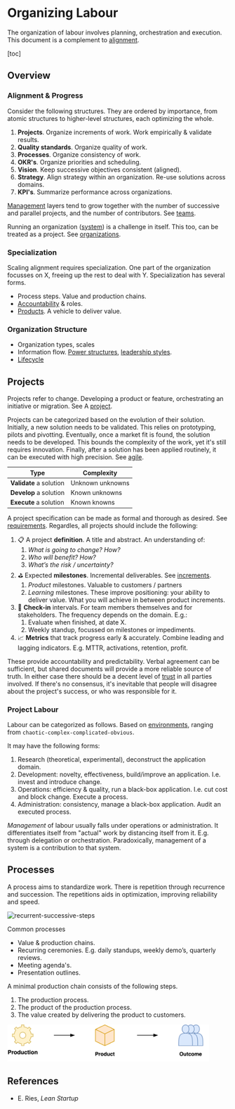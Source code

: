 # Organizing Labour

The organization of labour involves planning, orchestration and execution. This document is a complement to [alignment](../alignment/alignment.md).

[toc]

## Overview

### Alignment & Progress

Consider the following structures. They are ordered by importance, from atomic structures to higher-level structures, each optimizing the whole.

1. **Projects**. Organize increments of work. Work empirically & validate results.
2. **Quality standards**. Organize quality of work.
3. **Processes**. Organize consistency of work.
4. **OKR's**. Organize priorities and scheduling.
5. **Vision**. Keep successive objectives consistent (aligned).
6. **Strategy**. Align strategy within an organization. Re-use solutions across domains.
7. **KPI's**. Summarize performance across organizations.

[Management](../management-principles.md) layers tend to grow together with the number of successive and parallel projects, and the number of contributors. See [teams](../teams/teams.md).

Running an organization ([system](../systems/systems.md)) is a challenge in itself. This too, can be treated as a project. See [organizations](../systems/systems.md).

### Specialization

Scaling alignment requires specialization. One part of the organization focusses on X, freeing up the rest to deal with Y. Specialization has several forms.

- Process steps. Value and production chains.
- [Accountability](../collaboration/accountability.md) & roles.
- [Products](../management/product-management.md). A vehicle to deliver value.

### Organization Structure

- Organization types, scales
- Information flow. [Power structures](../systems/power-structures.md), [leadership styles](../allignment/leadership-styles.md).
- [Lifecycle](systems/lifecycle.md)

## Projects

Projects refer to change. Developing a product or feature, orchestrating an initiative or migration. See A [project](../legacy/project-management.md).

Projects can be categorized based on the evolution of their solution. Initially, a new solution needs to be validated. This relies on prototyping, pilots and pivotting. Eventually, once a market fit is found, the solution needs to be developed. This bounds the complexity of the work, yet it's still requires innovation. Finally, after a solution has been applied routinely, it can be executed with high precision. See [agile](../software-engineering/agile.md).

| Type                    | Complexity       |
| ----------------------- | ---------------- |
| **Validate** a solution | Unknown unknowns |
| **Develop** a solution  | Known unknowns   |
| **Execute** a solution  | Known knowns     |

A project specification can be made as formal and thorough as desired. See [requirements](project-requirements.md). Regardles, all projects should include the following:

1. 📋 A project **definition**. A title and abstract. An understanding of:
   1. *What is going to change? How?*
   2. *Who will benefit? How?*
   3. *What’s the risk / uncertainty?*
2. ⛳ Expected **milestones**. Incremental deliverables. See [increments](increments.md).
   1. *Product* milestones. Valuable to customers / partners
   2. *Learning* milestones. These improve positioning: your ability to deliver value. What you will achieve in between product increments.
3. 📅 **Check-in** intervals. For team members themselves and for stakeholders. The frequency depends on the domain. E.g.:
   1. Evaluate when finished, at date X.
   2. Weekly standup, focussed on milestones or impediments.
4. 📈 **Metrics** that track progress early & accurately. Combine leading and lagging indicators. E.g. MTTR, activations, retention, profit.

These provide accountability and predictability. Verbal agreement can be sufficient, but shared documents will provide a more reliable source of truth. In either case there should be a decent level of [trust](../collaboration/trust.md) in all parties involved. If there's no consensus, it's inevitable that people will disagree about the project's success, or who was responsible for it.

### Project Labour

Labour can be categorized as follows. Based on [environments](https://cynefin.io/wiki/Cynefin), ranging from `chaotic-complex-complicated-obvious`.

It may have the following forms:

1. Research (theoretical, experimental), deconstruct the application domain.
2. Development: novelty, effectiveness, build/improve an application. I.e. invest and introduce change.
3. Operations: efficiency & quality, run a black-box application. I.e. cut cost and block change. Execute a process.
4. Administration: consistency, manage a black-box application. Audit an executed process.

*Management* of labour usually falls under operations or administration. It differentiates itself from "actual" work by distancing itself from it. E.g. through delegation or orchestration. Paradoxically, management of a system is a contribution to that system.

## Processes

A process aims to standardize work. There is repetition through recurrence and succession. The repetitions aids in optimization, improving reliability and speed.

<img src="../img/recurrent-successive-steps.png" alt="recurrent-successive-steps" style="max-height:8em;" />

Common processes

- Value & production chains.
- Recurring ceremonies. E.g. daily standups, weekly demo’s, quarterly reviews.
- Meeting agenda's.
- Presentation outlines.

A minimal production chain consists of the following steps.

1. The production process.
2. The product of the production process.
3. The value created by delivering the product to customers.

<img src="../img/production-outcome.png" alt="production-outcome" style="max-height:6em;" />

## References

- E. Ries, *Lean Startup*
